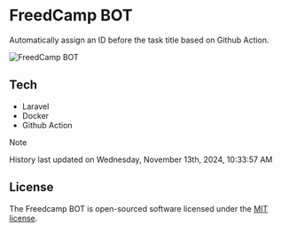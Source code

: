 # FreedCamp BOT

Automatically assign an ID before the task title based on Github Action.

![FreedCamp BOT](https://repository-images.githubusercontent.com/737932867/7d34798b-2680-471c-b089-a78a718d3d6a)

## Tech

- Laravel
- Docker
- Github Action

> [!NOTE]  
> History last updated on Wednesday, November 13th, 2024, 10:33:57 AM

## License

The Freedcamp BOT is open-sourced software licensed under the [MIT license](https://opensource.org/licenses/MIT).
